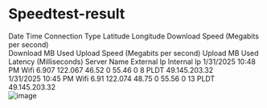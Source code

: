 # Speedtest-result

Date	Time	Connection Type	Latitude	Longitude	Download Speed (Megabits per second)	
Download MB Used	Upload Speed (Megabits per second)	Upload MB Used	Latency (Milliseconds)	Server Name	External Ip	Internal Ip
1/31/2025	10:48 PM	Wifi	6.907	122.067	46.52	0	55.46	0	8	PLDT	49.145.203.32	
1/31/2025	10:45 PM	Wifi	6.91	122.074	48.75	0	55.56	0	13	PLDT	49.145.203.32	
![image](https://github.com/user-attachments/assets/d5324377-4e2f-4a69-86b2-a83ae308f0f8)
